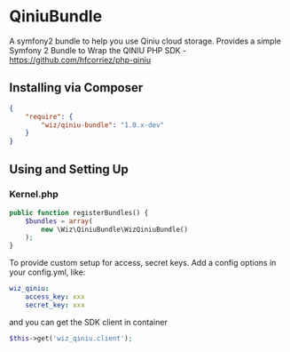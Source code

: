 QiniuBundle
===================
A symfony2 bundle to help you use Qiniu cloud storage.
Provides a simple Symfony 2 Bundle to Wrap the QINIU PHP SDK - https://github.com/hfcorriez/php-qiniu

## Installing via Composer

```json
{
    "require": {
        "wiz/qiniu-bundle": "1.0.x-dev"
    }
}
```

## Using and Setting Up

### Kernel.php
```php
public function registerBundles() {
    $bundles = array(
        new \Wiz\QiniuBundle\WizQiniuBundle()
    );
}
```

To provide custom setup for access, secret keys. Add a config options in your config.yml, like:

```yaml
wiz_qiniu:
    access_key: xxx
    secret_key: xxx
```

and you can get the SDK client in container

```php
$this->get('wiz_qiniu.client');
```